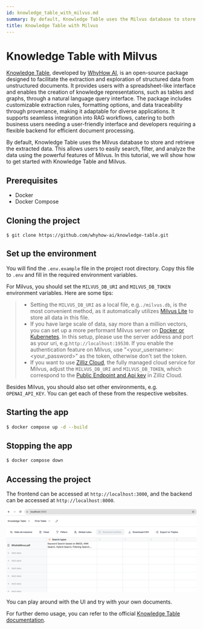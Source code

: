 ```yaml
---
id: knowledge_table_with_milvus.md
summary: By default, Knowledge Table uses the Milvus database to store and retrieve the extracted data. This allows users to easily search, filter, and analyze the data using the powerful features of Milvus. In this tutorial, we will show how to get started with Knowledge Table and Milvus.
title: Knowledge Table with Milvus
---
```


# Knowledge Table with Milvus

[Knowledge Table](https://github.com/whyhow-ai/knowledge-table), developed by [WhyHow AI](https://www.whyhow.ai/), is an open-source package designed to facilitate the extraction and exploration of structured data from unstructured documents. It provides users with a spreadsheet-like interface and enables the creation of knowledge representations, such as tables and graphs, through a natural language query interface. The package includes customizable extraction rules, formatting options, and data traceability through provenance, making it adaptable for diverse applications. It supports seamless integration into RAG workflows, catering to both business users needing a user-friendly interface and developers requiring a flexible backend for efficient document processing.

By default, Knowledge Table uses the Milvus database to store and retrieve the extracted data. This allows users to easily search, filter, and analyze the data using the powerful features of Milvus. In this tutorial, we will show how to get started with Knowledge Table and Milvus.

## Prerequisites

- Docker
- Docker Compose

## Cloning the project
```shell
$ git clone https://github.com/whyhow-ai/knowledge-table.git
```

## Set up the environment

You will find the `.env.example` file in the project root directory. Copy this file to `.env` and fill in the required environment variables.

For Milvus, you should set the `MILVUS_DB_URI` and `MILVUS_DB_TOKEN` environment variables. Here are some tips:

> - Setting the `MILVUS_DB_URI` as a local file, e.g.`./milvus.db`, is the most convenient method, as it automatically utilizes [Milvus Lite](https://milvus.io/docs/milvus_lite.md) to store all data in this file.
> - If you have large scale of data, say more than a million vectors, you can set up a more performant Milvus server on [Docker or Kubernetes](https://milvus.io/docs/quickstart.md). In this setup, please use the server address and port as your uri, e.g.`http://localhost:19530`. If you enable the authentication feature on Milvus, use "<your_username>:<your_password>" as the token, otherwise don't set the token.
> - If you want to use [Zilliz Cloud](https://zilliz.com/cloud), the fully managed cloud service for Milvus, adjust the `MILVUS_DB_URI` and `MILVUS_DB_TOKEN`, which correspond to the [Public Endpoint and Api key](https://docs.zilliz.com/docs/on-zilliz-cloud-console#free-cluster-details) in Zilliz Cloud.

Besides Milvus, you should also set other environments, e.g. `OPENAI_API_KEY`. You can get each of these from the respective websites.

## Starting the app

```sh
$ docker compose up -d --build
```

## Stopping the app

```sh
$ docker compose down
```

## Accessing the project

The frontend can be accessed at `http://localhost:3000`, and the backend can be accessed at `http://localhost:8000`.

![](../../../assets/knowlege_table.png)

You can play around with the UI and try with your own documents.

For further demo usage, you can refer to the official [Knowledge Table documentation](https://github.com/whyhow-ai/knowledge-table/tree/main).